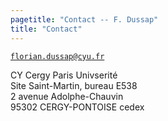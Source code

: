 ```yaml
---
pagetitle: "Contact -- F. Dussap"
title: "Contact"
---
```


[`florian.dussap@cyu.fr`](mailto:florian.dussap@cyu.fr)

CY Cergy Paris Univserité\
Site Saint-Martin, bureau E538\
2 avenue Adolphe-Chauvin\
95302 CERGY-PONTOISE cedex
